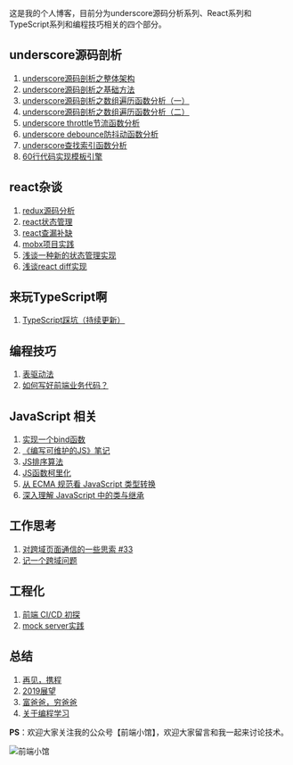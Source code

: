 这是我的个人博客，目前分为underscore源码分析系列、React系列和TypeScript系列和编程技巧相关的四个部分。


## underscore源码剖析

 1. [underscore源码剖析之整体架构][4]
 2. [underscore源码剖析之基础方法][5]
 3. [underscore源码剖析之数组遍历函数分析（一）][6]
 4. [underscore源码剖析之数组遍历函数分析（二）][7]
 5. [underscore throttle节流函数分析][8]
 6. [underscore debounce防抖动函数分析][9]
 7. [underscore查找索引函数分析][10]
 8. [60行代码实现模板引擎][11]

## react杂谈

 1. [redux源码分析][12]
 2. [react状态管理][13]
 3. [react查漏补缺][16]
 4. [mobx项目实践](https://github.com/yinguangyao/blog/issues/9) 
 5. [浅谈一种新的状态管理实现](https://github.com/yinguangyao/blog/issues/26)    
 6. [浅谈react diff实现](https://github.com/yinguangyao/blog/issues/27) 

## 来玩TypeScript啊

 1. [TypeScript踩坑（持续更新）][14]

 
## 编程技巧

 1. [表驱动法](https://github.com/yinguangyao/blog/issues/14)
 2. [如何写好前端业务代码？](https://github.com/yinguangyao/blog/issues/23)

## JavaScript 相关

 1. [实现一个bind函数][1]
 2. [《编写可维护的JS》笔记][2]
 3. [JS排序算法][3]
 4. [JS函数柯里化][15]
 5. [从 ECMA 规范看 JavaScript 类型转换](https://github.com/yinguangyao/blog/issues/30)
 6. [深入理解 JavaScript 中的类与继承](https://github.com/yinguangyao/blog/issues/29)
 
## 工作思考
 1. [对跨域页面通信的一些思索 #33
](https://github.com/yinguangyao/blog/issues/33)
 2. [记一个跨域问题](https://github.com/yinguangyao/blog/issues/32)

## 工程化
 1. [前端 CI/CD 初探](http://share.gyyin.top/Shopee/CI.html)
 2. [mock server实践](https://github.com/yinguangyao/blog/issues/28)
 
## 总结

 1. [再见，携程](https://github.com/yinguangyao/blog/issues/24) 
 2. [2019展望](https://github.com/yinguangyao/blog/issues/21) 
 3. [富爸爸，穷爸爸](https://github.com/yinguangyao/blog/issues/25)
 4. [关于编程学习](https://github.com/yinguangyao/blog/issues/31)


**PS**：欢迎大家关注我的公众号【前端小馆】，欢迎大家留言和我一起来讨论技术。

![前端小馆](https://camo.githubusercontent.com/52bd28d51af773353699a474b996d22a197bd860/68747470733a2f2f757365722d676f6c642d63646e2e786974752e696f2f323031392f332f32312f313639396530386565323330663863343f773d31323926683d31323926663d706e6726733d3132383138)

  [1]: http://ygy.online/2018/05/30/%E5%AE%9E%E7%8E%B0%E4%B8%80%E4%B8%AAbind%E5%87%BD%E6%95%B0/
  [2]: http://ygy.online/2018/07/07/%E3%80%8A%E7%BC%96%E5%86%99%E5%8F%AF%E7%BB%B4%E6%8A%A4%E7%9A%84JS%E3%80%8B%E7%AC%94%E8%AE%B0/
  [3]: https://segmentfault.com/a/1190000006757051
  [4]: http://ygy.online/2018/03/16/underscore%E6%BA%90%E7%A0%81%E5%89%96%E6%9E%90%E4%B9%8B%E6%95%B4%E4%BD%93%E6%9E%B6%E6%9E%84/
  [5]: http://ygy.online/2018/03/17/underscore%E6%BA%90%E7%A0%81%E5%89%96%E6%9E%90%E4%B9%8B%E5%9F%BA%E7%A1%80%E6%96%B9%E6%B3%95/
  [6]: http://ygy.online/2018/03/19/underscore%E6%BA%90%E7%A0%81%E5%89%96%E6%9E%90%E4%B9%8B%E6%95%B0%E7%BB%84%E9%81%8D%E5%8E%86%E5%87%BD%E6%95%B0%E5%88%86%E6%9E%90%EF%BC%88%E4%B8%80%EF%BC%89/
  [7]: http://ygy.online/2018/03/20/underscore%E6%BA%90%E7%A0%81%E5%89%96%E6%9E%90%E4%B9%8B%E6%95%B0%E7%BB%84%E9%81%8D%E5%8E%86%E5%87%BD%E6%95%B0%E5%88%86%E6%9E%90%EF%BC%88%E4%BA%8C%EF%BC%89/
  [8]: http://ygy.online/2018/03/22/underscore%20throttle%E8%8A%82%E6%B5%81%E5%87%BD%E6%95%B0%E5%88%86%E6%9E%90/
  [9]: http://ygy.online/2018/03/23/underscore%20debounce%E9%98%B2%E6%8A%96%E5%8A%A8%E5%87%BD%E6%95%B0%E5%88%86%E6%9E%90/
  [10]: http://ygy.online/2018/03/25/underscore%E6%9F%A5%E6%89%BE%E7%B4%A2%E5%BC%95%E5%87%BD%E6%95%B0%E5%88%86%E6%9E%90/
  [11]: http://ygy.online/2018/04/24/60%E8%A1%8C%E4%BB%A3%E7%A0%81%E5%AE%9E%E7%8E%B0%E6%A8%A1%E6%9D%BF%E5%BC%95%E6%93%8E/
  [12]: http://ygy.online/2018/07/25/redux%E6%BA%90%E7%A0%81%E5%88%86%E6%9E%90/
  [13]: http://ygy.online/2018/10/05/react%E7%8A%B6%E6%80%81%E7%AE%A1%E7%90%86/
  [14]: http://ygy.online/2018/11/22/TypeScript%E8%B8%A9%E5%9D%91%EF%BC%88%E6%8C%81%E7%BB%AD%E6%9B%B4%E6%96%B0%EF%BC%89/
  [15]: http://ygy.online/2018/05/09/JS%E5%87%BD%E6%95%B0%E6%9F%AF%E9%87%8C%E5%8C%96/
  [16]: http://ygy.online/2018/11/25/react%E6%9F%A5%E6%BC%8F%E8%A1%A5%E7%BC%BA/
